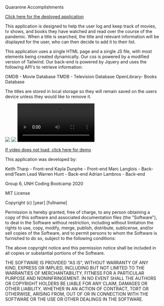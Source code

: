 Quaranine Accomplishments

<a href="https://mlanglois333.github.io/Quarantine-Accomplishments/"> Click here for the deployed application </a>

This application is designed to help the user log and keep track of movies, tv shows, and books
they have watched and read over the course of the pandemic. When a title is searched, the 
title and relevant information will be displayed for the user, who can then decide to add 
it to their list.

This application uses a single HTML page and a single JS file, with most elements being created dynamically. Our css is powered by a modified version of Tailwind. Our back-end is powered by Jquery and uses the following API's to retrieve information:

OMDB - Movie Database
TMDB - Television Database
OpenLibrary- Books Database

The titles are stored in local storage so they will remain saved on the users device unless they would like to remove it.

<img src="Assets/readme1.png">
<img src="Assets/readme2.png">

<video src ="Assets/Quarantine-Accomplishments.webm" controls width="250">
</video>

<a href="Assets/Quarantine-Accomplishments.webm">If video does not load, click here for demo</a>

This application was developed by:

Keith Tharp - Front-end
Kayla Dunphe - Front-end
Marc Langlois - Back-end/Team Lead
Warren Hunt - Back-end
Adrian Lambros - Back-end

Group 6, UNH Coding Bootcamp 2020

MIT License

Copyright (c) [year] [fullname]

Permission is hereby granted, free of charge, to any person obtaining a copy
of this software and associated documentation files (the "Software"), to deal
in the Software without restriction, including without limitation the rights
to use, copy, modify, merge, publish, distribute, sublicense, and/or sell
copies of the Software, and to permit persons to whom the Software is
furnished to do so, subject to the following conditions:

The above copyright notice and this permission notice shall be included in all
copies or substantial portions of the Software.

THE SOFTWARE IS PROVIDED "AS IS", WITHOUT WARRANTY OF ANY KIND, EXPRESS OR
IMPLIED, INCLUDING BUT NOT LIMITED TO THE WARRANTIES OF MERCHANTABILITY,
FITNESS FOR A PARTICULAR PURPOSE AND NONINFRINGEMENT. IN NO EVENT SHALL THE
AUTHORS OR COPYRIGHT HOLDERS BE LIABLE FOR ANY CLAIM, DAMAGES OR OTHER
LIABILITY, WHETHER IN AN ACTION OF CONTRACT, TORT OR OTHERWISE, ARISING FROM,
OUT OF OR IN CONNECTION WITH THE SOFTWARE OR THE USE OR OTHER DEALINGS IN THE
SOFTWARE.

